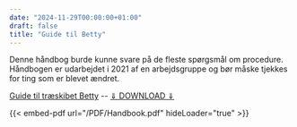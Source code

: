 ```yaml
---
date: "2024-11-29T00:00:00+01:00"
draft: false
title: "Guide til Betty"
---
```


Denne håndbog burde kunne svare på de fleste spørgsmål om procedure. Håndbogen er udarbejdet i 2021 af en arbejdsgruppe og bør måske tjekkes for ting som er blevet ændret.

[Guide til træskibet Betty](/PDF/Handbook.pdf) -- <a href="PDF/Handbook.pdf" download>⇓ DOWNLOAD ⇓</a>

{{< embed-pdf url="/PDF/Handbook.pdf" hideLoader="true" >}}
